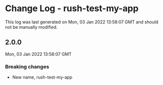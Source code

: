 # Change Log - rush-test-my-app

This log was last generated on Mon, 03 Jan 2022 13:58:07 GMT and should not be manually modified.

## 2.0.0
Mon, 03 Jan 2022 13:58:07 GMT

### Breaking changes

- New name, rush-test-my-app

